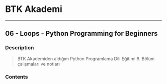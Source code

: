 # BTK Akademi
___

## 06 - Loops - Python Programming for Beginners

### Description
> BTK Akademiden aldığım Python Programlama Dili Eğitimi 6. Bölüm çalışmaları ve notları

### Contents
